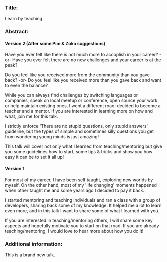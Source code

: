 ### Title:
Learn by teaching

### Abstract:


#### Version 2 (After some Pim & Zoka suggestions)


Have you ever felt like there is not much more to accoplish in your career? 
-or-
Have you ever felt there are no new challenges and your career is at the peak? 

Do you feel like you received more from the community than you gave back?
-or-
Do you feel like you received more than you gave back and want to even the balance?

While you can always find challenges by switching languages or companies, speak on local meetup or conference, open source your work or help maintain existing ones, I went a different road: decided to become a teacher and a mentor. If you are interested in learning more on how and what, join me for this talk.

I strictly enforce 'There are no stupid questions, only stupid answers' guideline, but the types of simple and sometimes silly questions you get from wondering young minds is just amazing! 

This talk will cover not only what I learned from teaching/mentoring but give you some guidelines how to start, some tips & tricks and show you how easy it can be to set it all up!

#### Version 1


For most of my career, I have been self taught, exploring new worlds by myself. On the other hand, most of my 'life changing' moments happened when other taught me and some years ago I decided to pay it back.

I started mentoring and teaching individuals and ran a class with a group of developers, sharing back some of my knowledge. It helped me a lot to learn even more, and in this talk I want to share some of what I learned with you.

If you are interested in teaching/mentoring others, I will share some key aspects and hopefully motivate you to start on that road. If you are already teaching/mentoring, I would love to hear more about how you do it!


### Additional information:

This is a brand new talk.

